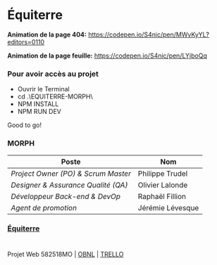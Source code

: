 # Équiterre

**Animation de la page 404:**
https://codepen.io/S4nic/pen/MWvKyYL?editors=0110

**Animation de la page feuille:**
https://codepen.io/S4nic/pen/LYjboQq

### **Pour avoir accès au projet**
* Ouvrir le Terminal
* cd .\EQUITERRE-MORPH\
* NPM INSTALL
* NPM RUN DEV

Good to go!

### **MORPH**

| Poste | Nom |
| ----- | --- |
*Project Owner (PO) & Scrum Master* | Philippe Trudel
*Designer & Assurance Qualité (QA)* | Olivier Lalonde
*Développeur Back-end & DevOp* | Raphaël Fillion
*Agent de promotion* | Jérémie Lévesque

### [Équiterre](http://equiterre-morph.xyz/)

#

Projet Web 582518MO |
[OBNL](https://smnarnold.com/projets/obnl) |
[TRELLO](https://trello.com/invite/b/jINTmjyw/42aa5a13fccbacd224296ccd38583219/projet-web-obnl)
